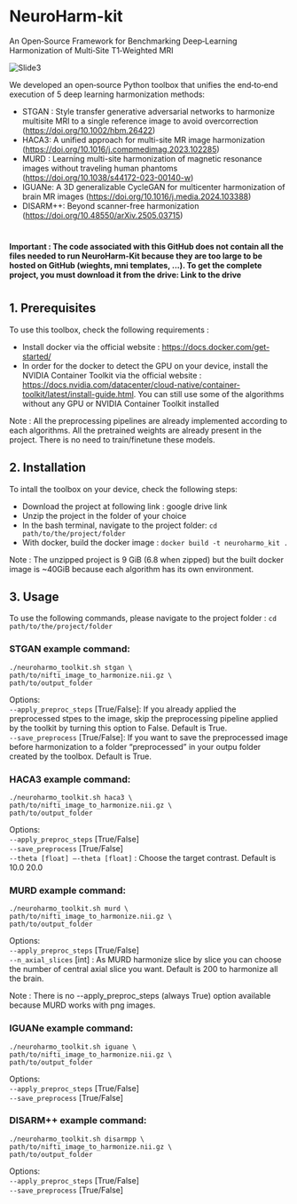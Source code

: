 # NeuroHarm-kit
An Open‑Source Framework for Benchmarking Deep‑Learning Harmonization of Multi‑Site T1‑Weighted MRI 

![Slide3](https://github.com/user-attachments/assets/cb214245-f83b-4286-b973-0abfacd82fac)

We developed an open‑source Python toolbox that unifies the end‑to‑end execution of 5 deep learning harmonization methods:
 - STGAN : Style transfer generative adversarial networks to harmonize multisite MRI to a single reference image to avoid overcorrection (https://doi.org/10.1002/hbm.26422)
 - HACA3: A unified approach for multi-site MR image harmonization (https://doi.org/10.1016/j.compmedimag.2023.102285)
 - MURD : Learning multi-site harmonization of magnetic resonance images without traveling human phantoms (https://doi.org/10.1038/s44172-023-00140-w)
 - IGUANe: A 3D generalizable CycleGAN for multicenter harmonization of brain MR images (https://doi.org/10.1016/j.media.2024.103388)
 - DISARM++: Beyond scanner-free harmonization (https://doi.org/10.48550/arXiv.2505.03715)

#
**Important : The code associated with this GitHub does not contain all the files needed to run NeuroHarm-Kit because they are too large to be hosted on GitHub (wieghts, mni templates, ...). To get the complete project, you must download it from the drive: Link to the drive**
#

## 1. Prerequisites

To use this toolbox, check the following requirements :
 - Install docker via the official website : https://docs.docker.com/get-started/
 - In order for the docker to detect the GPU on your device, install the NVIDIA Container Toolkit via the official website : https://docs.nvidia.com/datacenter/cloud-native/container-toolkit/latest/install-guide.html. You can still use some of the algorithms without any GPU or NVIDIA Container Toolkit installed 

Note : All the preprocessing pipelines are already implemented according to each algorithms. All the pretrained weights are already present in the project. There is no need to train/finetune these models.

## 2. Installation

To intall the toolbox on your device, check the following steps:
 - Download the project at following link : google drive link
 - Unzip the project in the folder of your choice
 - In the bash terminal, navigate to the project folder: `cd path/to/the/project/folder`
 - With docker, build the docker image : `docker build -t neuroharmo_kit .`

Note : The unzipped project is 9 GiB (6.8 when zipped) but the built docker image is ~40GiB because each algorithm has its own environment. 

## 3. Usage

To use the following commands, please navigate to the project folder : `cd path/to/the/project/folder`

### STGAN example command:
```
./neuroharmo_toolkit.sh stgan \
path/to/nifti_image_to_harmonize.nii.gz \
path/to/output_folder
```
Options:\
`--apply_preproc_steps` [True/False]: If you already applied the preprocessed stpes to the image, skip the preprocessing pipeline applied by the toolkit by turning this option to False. Default is True.\
`--save_preprocess` [True/False]: If you want to save the preprocessed image before harmonization to a folder “preprocessed” in your outpu folder created by the toolbox. Default is True.

### HACA3 example command:
```
./neuroharmo_toolkit.sh haca3 \
path/to/nifti_image_to_harmonize.nii.gz \
path/to/output_folder
```
Options:\
`--apply_preproc_steps` [True/False]\
`--save_preprocess` [True/False]\
`--theta [float] –-theta [float]` : Choose the target contrast. Default is 10.0 20.0

### MURD example command:
```
./neuroharmo_toolkit.sh murd \
path/to/nifti_image_to_harmonize.nii.gz \
path/to/output_folder
```
Options:\
`--apply_preproc_steps` [True/False]\
`--n_axial_slices` [int] : As MURD harmonize slice by slice you can choose the number of central axial slice you want. Default is 200 to harmonize all the brain.

Note : There is no --apply_preproc_steps (always True) option available because MURD works with png images.

### IGUANe example command:
```
./neuroharmo_toolkit.sh iguane \
path/to/nifti_image_to_harmonize.nii.gz \
path/to/output_folder
```
Options:\
`--apply_preproc_steps` [True/False]\
`--save_preprocess` [True/False]

### DISARM++ example command:
```
./neuroharmo_toolkit.sh disarmpp \
path/to/nifti_image_to_harmonize.nii.gz \
path/to/output_folder
```
Options:\
`--apply_preproc_steps` [True/False]\
`--save_preprocess` [True/False]
